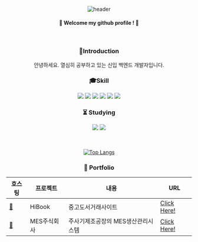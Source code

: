 
<div align=center>
  
  ![header](https://capsule-render.vercel.app/api?type=soft&color=E3C4FF&height=160&section=header&text=Hello%20I'm%20EunSook&fontColor=FFFFFF&fontSize=70&fontAlign=50)
</div>

<div align=center>

  ####   :tada: Welcome my github profile ! :tada:

  
<br/>
  
  ### :gift:Introduction 
  안녕하세요. 열심히 공부하고 있는 신입 백엔드 개발자입니다.
  
  ###  :mortar_board:Skill 

<img src="https://img.shields.io/badge/JAVA-007396?style=for-the-badge&logo=java&logoColor=white">  <img src="https://img.shields.io/badge/MySQL-4479A1?style=for-the-badge&logo=MySQL&logoColor=white">  <img src="https://img.shields.io/badge/Oracle-F80000?style=for-the-badge&logo=Oracle&logoColor=white">  <img src="https://img.shields.io/badge/Eclipse-2C2255?style=for-the-badge&logo=Eclipse%20IDE&logoColor=white">  <img src="https://img.shields.io/badge/github-181717?style=for-the-badge&logo=github&logoColor=white">  <img src="https://img.shields.io/badge/aws-232F3E?style=for-the-badge&logo=aws&logoColor=white">

  ### :hourglass_flowing_sand: Studying
  <img src="https://img.shields.io/badge/JAVA-007396?style=for-the-badge&logo=java&logoColor=white">
  <img src="https://img.shields.io/badge/Oracle-F80000?style=for-the-badge&logo=Oracle&logoColor=white">

<br/>
<br/><br/>

[![Top Langs](https://github-readme-stats.vercel.app/api/top-langs/?username=Baek0218&layout=compact)](https://github.com/Baek0218/github-readme-stats)

  
  ### :scroll: Portfolio
  
  호스팅|프로젝트|내용|URL 
  ---|---|---|---|
  [📔](https://itwillbs19.cafe24.com/login/login) | HiBook | 중고도서거래사이트 | [Click Here!](https://github.com/Baek0218/MESProject.git)
  [💉](https://itwillbs19.cafe24.com/login/login) | MES주식회사 | 주사기제조공장의 MES생산관리시스템 |[Click Here!](https://github.com/Baek0218/MESProject.git)
  
  
  
</div>
